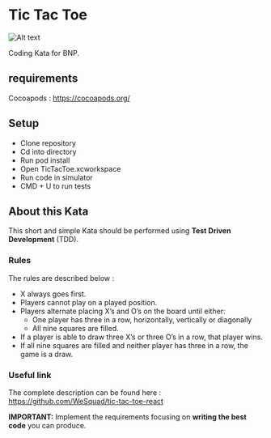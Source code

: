 # Tic Tac Toe

![Alt text](https://raw.githubusercontent.com/stephane-genicot/katas/master/images/Kata_TicTacToe.png?raw=true "Tic Tac Toe")

Coding Kata for BNP.

## requirements

Cocoapods : https://cocoapods.org/

## Setup

- Clone repository
- Cd into directory
- Run pod install
- Open TicTacToe.xcworkspace
- Run code in simulator
- CMD + U to run tests

## About this Kata

This short and simple Kata should be performed using **Test Driven Development** (TDD).

### Rules

The rules are described below :

- X always goes first.
- Players cannot play on a played position.
- Players alternate placing X’s and O’s on the board until either:
	- One player has three in a row, horizontally, vertically or diagonally
	- All nine squares are filled.
- If a player is able to draw three X’s or three O’s in a row, that player wins.
- If all nine squares are filled and neither player has three in a row, the game is a draw.

### Useful link

The complete description can be found here : https://github.com/WeSquad/tic-tac-toe-react

**IMPORTANT:**  Implement the requirements focusing on **writing the best code** you can produce.
